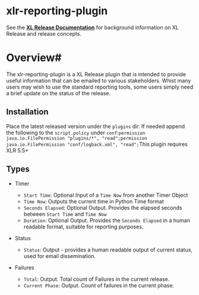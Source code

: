 # xlr-reporting-plugin

See the **[XL Release Documentation](https://docs.xebialabs.com/xl-release/index.html)** for background information on XL Release and release concepts.

# Overview# 
The xlr-reporting-plugin is a XL Release plugin that is intended to provide useful information that can be emailed to various stakeholders. Whist many users may wish to use the standard reporting tools, some users simply need a brief update on the status of the release.

## Installation #
Place the latest released version under the `plugins` dir. If needed append the following to the `script.policy` under `conf`:```permission java.io.FilePermission "plugins/*", "read";permission java.io.FilePermission "conf/logback.xml", "read";```This plugin requires XLR 5.5+

## Types ##
+ Timer
  * `Start Time`: Optional Input of a `Time Now` from another Timer Object  
  * `Time Now`: Outputs the current time in Python Time format
  * `Seconds Elapsed`: Optional Output. Provides the elapsed seconds between `Start Time` and `Time Now`
  * `Duration`: Optional Output. Provides the `Seconds Elapsed` in a human readable format, suitable for reporting purposes.

+ Status
  * `Status`: Output - provides a human readable output of current status, used for email dissemination.

+ Failures
  * `Total`: Output. Total count of Failures in the current release. 
  * `Current Phase`: Output. Count of failures in the current phase.
